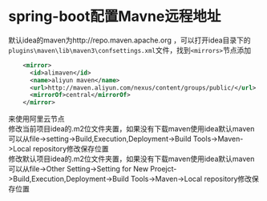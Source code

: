 spring-boot配置Mavne远程地址
===
默认idea的maven为http://repo.maven.apache.org ，可以打开idea目录下的`plugins\maven\lib\maven3\confsettings.xml`文件，找到`<mirrors>`节点添加
```xml
    <mirror>
      <id>alimaven</id>
      <name>aliyun maven</name>
      <url>http://maven.aliyun.com/nexus/content/groups/public/</url>
      <mirrorOf>central</mirrorOf>       
    </mirror>
```
来使用阿里云节点  
修改当前项目idea的.m2位文件夹置，如果没有下载maven使用idea默认maven可以从file->setting->Build,Execution,Deployment->Build Tools->Maven->Local repository修改保存位置  
修改默认项目idea的.m2位文件夹置，如果没有下载maven使用idea默认maven可以从file->Other Setting->Setting for New Proejct->Build,Execution,Deployment->Build Tools->Maven->Local repository修改保存位置